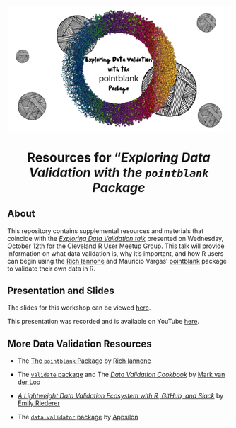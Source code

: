 
<center>

![](images/readmelogo.png)

# Resources for “*Exploring Data Validation with the `pointblank` Package*

</center>

## About

This repository contains supplemental resources and materials that
coincide with the [*Exploring Data Validation
talk*](https://www.meetup.com/cleveland-user-group/events/284903377/)
presented on Wednesday, October 12th for the Cleveland R User Meetup
Group. This talk will provide information on what data validation is,
why it’s important, and how R users can begin using the [Rich
Iannone](https://twitter.com/riannone) and Mauricio Vargas’
[pointblank](https://rich-iannone.github.io/pointblank/) package to
validate their own data in R.

## Presentation and Slides

The slides for this workshop can be viewed
[here](https://meghansaha.github.io/exploring_validation/).

This presentation was recorded and is available on YouTube
[here](https://t.co/181jd0X3e9).

## More Data Validation Resources

- The [The `pointblank`
  Package](https://github.com/rich-iannone/pointblank) by [Rich
  Iannone](https://twitter.com/riannone)

- The [`validate` package](https://github.com/data-cleaning/validate)
  and The [*Data Validation
  Cookbook*](https://data-cleaning.github.io/validate/) by [Mark van der
  Loo](http://www.markvanderloo.eu/)

- [*A Lightweight Data Validation Ecosystem with R, GitHub, and
  Slack*](https://emilyriederer.netlify.app/post/data-valid-lightweight/)
  by [Emily Riederer](https://emilyriederer.netlify.app/about/)

- The [`data.validator`
  package](https://github.com/Appsilon/data.validator) by
  [Appsilon](https://appsilon.com/)
